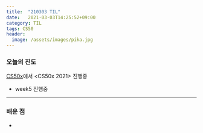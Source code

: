 ```yaml
---
title:  "210303 TIL"
date:   2021-03-03T14:25:52+09:00
category: TIL
tags: CS50
header:
  image: /assets/images/pika.jpg
---
```


<h3>오늘의 진도</h3>

[CS50x](https://cs50.harvard.edu/x/2021/)에서 <CS50x 2021> 진행중

 - week5 진행중
 
<hr>

<h3>배운 점</h3>

 - 